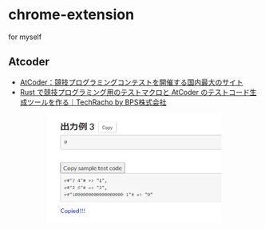 # chrome-extension

for myself

## Atcoder

- [AtCoder：競技プログラミングコンテストを開催する国内最大のサイト](https://atcoder.jp/home)
- [Rust で競技プログラミング用のテストマクロと AtCoder のテストコード生成ツールを作る｜TechRacho by BPS株式会社](https://techracho.bpsinc.jp/jhonda/2019_08_05/78537)

<p align="center">
  <img src="/images/atcoder.webp" alt="browser extension for atcoder to create test code text" width="350">
</p>
